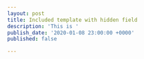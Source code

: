 ```yaml
---
layout: post
title: Included template with hidden field
description: 'This is '
publish_date: '2020-01-08 23:00:00 +0000'
published: false

---
```

